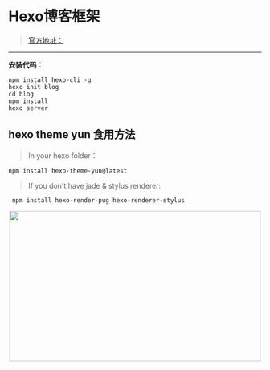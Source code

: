 # Hexo博客框架
>[官方地址：](https://hexo.io/zh-cn/)
***
 **安装代码：** 
```bach
npm install hexo-cli -g
hexo init blog
cd blog
npm install
hexo server
```
## hexo theme  yun  食用方法

>In your hexo folder：  
```
npm install hexo-theme-yun@latest
```


>If you don't have jade & stylus renderer:

```
 npm install hexo-render-pug hexo-renderer-stylus
```

<div align=center>
<img src="https://cdn.jsdelivr.net/gh/chen-xing/figure_bed_02/cdn/20220305150101886.jpg" width="500px" height="300px" />
</div>